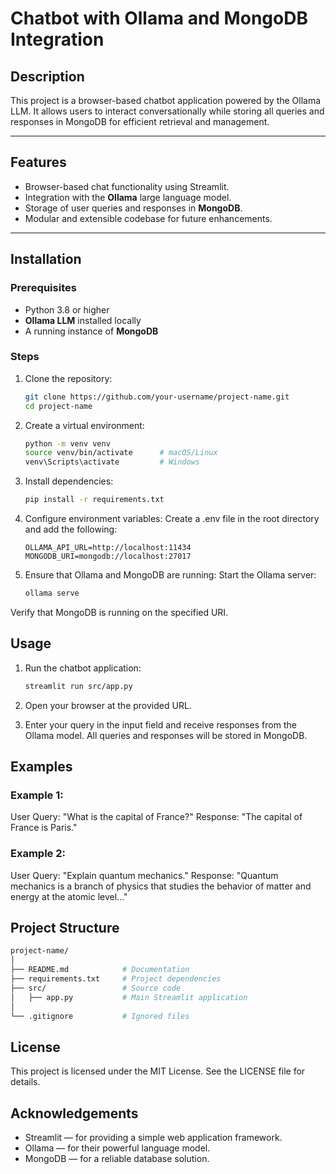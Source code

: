 # Chatbot with Ollama and MongoDB Integration

## Description
This project is a browser-based chatbot application powered by the Ollama LLM. It allows users to interact conversationally while storing all queries and responses in MongoDB for efficient retrieval and management.

---

## Features
- Browser-based chat functionality using Streamlit.
- Integration with the **Ollama** large language model.
- Storage of user queries and responses in **MongoDB**.
- Modular and extensible codebase for future enhancements.

---

## Installation

### Prerequisites
- Python 3.8 or higher
- **Ollama LLM** installed locally 
- A running instance of **MongoDB** 

### Steps

1. Clone the repository:
   ```bash
   git clone https://github.com/your-username/project-name.git
   cd project-name

2. Create a virtual environment:
   ```bash
   python -m venv venv
   source venv/bin/activate      # macOS/Linux
   venv\Scripts\activate         # Windows

3. Install dependencies:
   ```bash
   pip install -r requirements.txt

4. Configure environment variables:
Create a .env file in the root directory and add the following:
   ```arduino
   OLLAMA_API_URL=http://localhost:11434
   MONGODB_URI=mongodb://localhost:27017

5. Ensure that Ollama and MongoDB are running:
Start the Ollama server:
   ```bash
   ollama serve
Verify that MongoDB is running on the specified URI.

## Usage

1. Run the chatbot application:
   ```bash
   streamlit run src/app.py

2. Open your browser at the provided URL.

3. Enter your query in the input field and receive responses from the Ollama model. All queries and responses will be stored in MongoDB.

## Examples

### Example 1:
User Query: "What is the capital of France?"
Response: "The capital of France is Paris."

### Example 2:
User Query: "Explain quantum mechanics."
Response: "Quantum mechanics is a branch of physics that studies the behavior of matter and energy at the atomic level..."

## Project Structure
```bash
project-name/
│
├── README.md            # Documentation
├── requirements.txt     # Project dependencies
├── src/                 # Source code
│   ├── app.py           # Main Streamlit application
│
└── .gitignore           # Ignored files
```
## License
This project is licensed under the MIT License. See the LICENSE file for details.

## Acknowledgements
- Streamlit — for providing a simple web application framework.
- Ollama — for their powerful language model.
- MongoDB — for a reliable database solution.
